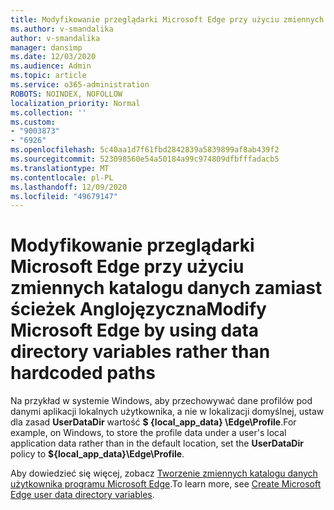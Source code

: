 ```yaml
---
title: Modyfikowanie przeglądarki Microsoft Edge przy użyciu zmiennych katalogu danych zamiast ścieżek Anglojęzyczna
ms.author: v-smandalika
author: v-smandalika
manager: dansimp
ms.date: 12/03/2020
ms.audience: Admin
ms.topic: article
ms.service: o365-administration
ROBOTS: NOINDEX, NOFOLLOW
localization_priority: Normal
ms.collection: ''
ms.custom:
- "9003873"
- "6926"
ms.openlocfilehash: 5c40aa1d7f61fbd2842839a5839899af8ab439f2
ms.sourcegitcommit: 523098560e54a50184a99c974809dfbfffadacb5
ms.translationtype: MT
ms.contentlocale: pl-PL
ms.lasthandoff: 12/09/2020
ms.locfileid: "49679147"
---
```

# <a name="modify-microsoft-edge-by-using-data-directory-variables-rather-than-hardcoded-paths"></a><span data-ttu-id="769e0-102">Modyfikowanie przeglądarki Microsoft Edge przy użyciu zmiennych katalogu danych zamiast ścieżek Anglojęzyczna</span><span class="sxs-lookup"><span data-stu-id="769e0-102">Modify Microsoft Edge by using data directory variables rather than hardcoded paths</span></span>

<span data-ttu-id="769e0-103">Na przykład w systemie Windows, aby przechowywać dane profilów pod danymi aplikacji lokalnych użytkownika, a nie w lokalizacji domyślnej, ustaw dla zasad **UserDataDir** wartość **$ {local_app_data} \Edge\Profile**.</span><span class="sxs-lookup"><span data-stu-id="769e0-103">For example, on Windows, to store the profile data under a user's local application data rather than in the default location, set the **UserDataDir** policy to **${local_app_data}\Edge\Profile**.</span></span> 

<span data-ttu-id="769e0-104">Aby dowiedzieć się więcej, zobacz [Tworzenie zmiennych katalogu danych użytkownika programu Microsoft Edge](https://docs.microsoft.com/deployedge/edge-learnmore-create-user-directory-vars).</span><span class="sxs-lookup"><span data-stu-id="769e0-104">To learn more, see [Create Microsoft Edge user data directory variables](https://docs.microsoft.com/deployedge/edge-learnmore-create-user-directory-vars).</span></span>